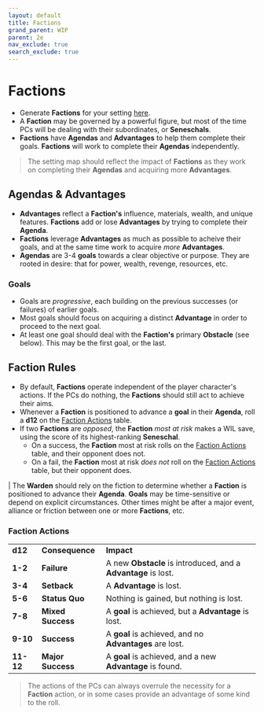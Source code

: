 ```yaml
---
layout: default
title: Factions
grand_parent: WIP
parent: 2e
nav_exclude: true
search_exclude: true
---
```


# Factions
- Generate **Factions** for your setting [here](/wip/2e/setting#factions).
- A **Faction** may be governed by a powerful figure, but most of the time PCs will be dealing with their subordinates, or **Seneschals**.
- **Factions** have **Agendas** and **Advantages** to help them complete their goals. **Factions** will work to complete their **Agendas** independently.

> The setting map should reflect the impact of **Factions** as they work on completing their **Agendas** and acquiring more **Advantages**.

## Agendas & Advantages 
- **Advantages** reflect a **Faction's** influence, materials, wealth, and unique features. **Factions** add or lose **Advantages** by trying to complete their **Agenda**. 
- **Factions** leverage **Advantages** as much as possible to acheive their goals, and at the same time work to acquire _more_ **Advantages**. 
- **Agendas** are 3-4 **goals** towards a clear objective or purpose. They are rooted in desire: that for power, wealth, revenge, resources, etc.

### Goals
  - Goals are _progressive_, each building on the previous successes (or failures) of earlier goals.
  - Most goals should focus on acquiring a distinct **Advantage** in order to proceed to the next goal.
  - At least one goal should deal with the **Faction's** primary **Obstacle** (see below). This may be the first goal, or the last.

## Faction Rules
- By default, **Factions** operate independent of the player character's actions. If the PCs do nothing, the **Factions** should still act to achieve their aims.
- Whenever a **Faction** is positioned to advance a **goal** in their **Agenda**, roll a **d12** on the [Faction Actions](#faction-actions) table. 
- If two **Factions** are _opposed_, the **Faction** _most at risk_ makes a WIL save, using the score of its highest-ranking **Seneschal**. 
  - On a success, the **Faction** most at risk rolls on the [Faction Actions](#faction-actions) table, and their opponent does not.
  - On a fail, the **Faction** most at risk _does not_ roll on the [Faction Actions](#faction-actions) table, but their opponent does.

| The **Warden** should rely on the fiction to determine whether a **Faction** is positioned to advance their **Agenda**. **Goals** may be time-sensitive or depend on explicit circumstances. Other times might be after a major event, alliance or friction between one or more **Factions**, etc.

### Faction Actions

|           |                   |                                                                |
| --------- | ----------------- | -------------------------------------------------------------- |
| **d12**   | **Consequence**   | **Impact**                                                     |
| **1-2**   | **Failure**       | A new **Obstacle** is introduced, and a **Advantage** is lost. |
| **3-4**   | **Setback**       | A **Advantage** is lost.                                       |
| **5-6**   | **Status Quo**    | Nothing is gained, but nothing is lost.                        |
| **7-8**   | **Mixed Success** | A **goal** is achieved,  but a **Advantage** is lost.          |
| **9-10**  | **Success**       | A **goal** is achieved, and no **Advantages** are lost.        |
| **11-12** | **Major Success** | A **goal** is achieved, and a new **Advantage** is found.      |

> The actions of the PCs can always overrule the necessity for a **Faction** action, or in some cases provide an advantage of some kind to the roll. 